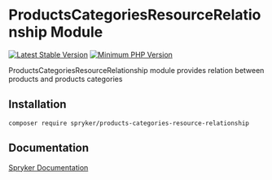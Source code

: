 # ProductsCategoriesResourceRelationship Module
[![Latest Stable Version](https://poser.pugx.org/spryker/products-categories-resource-relationship/v/stable.svg)](https://packagist.org/packages/spryker/products-categories-resource-relationship)
[![Minimum PHP Version](https://img.shields.io/badge/php-%3E%3D%207.3-8892BF.svg)](https://php.net/)

ProductsCategoriesResourceRelationship module provides relation between products and products categories

## Installation

```
composer require spryker/products-categories-resource-relationship
```

## Documentation

[Spryker Documentation](https://academy.spryker.com/developing_with_spryker/module_guide/modules.html)
